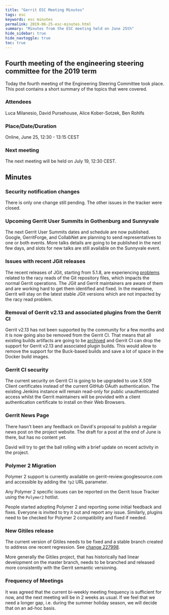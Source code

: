 ```yaml
---
title: "Gerrit ESC Meeting Minutes"
tags: esc
keywords: esc minutes
permalink: 2019-06-25-esc-minutes.html
summary: "Minutes from the ESC meeting held on June 25th"
hide_sidebar: true
hide_navtoggle: true
toc: true
---
```


## Fourth meeting of the engineering steering committee for the 2019 term

Today the fourth meeting of the Engineering Steering Committee took
place. This post contains a short summary of the topics that were
covered.

### Attendees

Luca Milanesio, David Pursehouse, Alice Kober-Sotzek, Ben Rohlfs

### Place/Date/Duration

Online, June 25, 12:30 - 13:15 CEST

### Next meeting

The next meeting will be held on July 19, 12:30 CEST.

## Minutes

### Security notification changes

  There is only one change still pending. The other issues in the tracker
  were closed.

### Upcoming Gerrit User Summits in Gothenburg and Sunnyvale

  The next Gerrit User Summits dates and schedule are now published. Google,
  GerritForge, and CollabNet are planning to send representatives to one or
  both events. More talks details are going to be published in the next few
  days, and slots for new talks are still available on the Sunnyvale event.

### Issues with recent JGit releases

  The recent releases of JGit, starting from 5.1.8, are experiencing
  [problems](https://bugs.eclipse.org/bugs/show_bug.cgi?id=548188)
  related to the racy reads of the Git repository files, which impacts the
  normal Gerrit operations. The JGit and Gerrit maintainers are aware of them
  and are working hard to get them identified and fixed. In the meantime,
  Gerrit will stay on the latest stable JGit versions which are not impacted
  by the racy read problem.

### Removal of Gerrit v2.13 and associated plugins from the Gerrit CI

  Gerrit v2.13 has not been supported by the community for a few months and it
  is now going also be removed from the Gerrit CI. That means that all existing
  builds artifacts are going to be [archived](https://archive-ci.gerritforge.com/)
  and Gerrit CI can drop the support for Gerrit v2.13 and associated plugin builds.
  This would allow to remove the support for the Buck-based builds and save a lot
  of space in the Docker build images.

### Gerrit CI security

  The current security on Gerrit CI is going to be upgraded to use X.509 Client
  certificates instead of the current GitHub OAuth authentication. The existing
  Jenkins instance will remain read-only for public unauthenticated access whilst
  the Gerrit maintainers will be provided with a client authentication
  certificate to install on their Web Browsers.

### Gerrit News Page

  There hasn't been any feedback on David's proposal to publish a regular news
  post on the project website. The draft for a post at the end of June is there,
  but has no content yet.

  David will try to get the ball rolling with a brief update on recent activity
  in the project.

### Polymer 2 Migration

  Polymer 2 support is currently available on gerrit-review.googlesource.com and
  accessible by adding the `?p2` URL parameter.

  Any Polymer 2 specific issues can be reported on the Gerrit Issue Tracker using
  the `Polymer2` hotlist.

  People started adopting Polymer 2 and reporting some initial feedback and fixes.
  Everyone is invited to try it out and report any issue. Similarly, plugins need
  to be checked for Polymer 2 compatibility and fixed if needed.

### New Gitiles release

  The current version of Gitiles needs to be fixed and a stable branch created to
  address one recent regression. See
  [change 227998](https://gerrit-review.googlesource.com/c/gitiles/+/227998).

  More generally the Gitiles project, that has historically had linear development
  on the master branch, needs to be branched and released more consistently with
  the Gerrit semantic versioning.

### Frequency of Meetings

  It was agreed that the current bi-weekly meeting frequency is sufficient for
  now, and the next meeting will be in 2 weeks as usual. If we feel that we need
  a longer gap, i.e. during the summer holiday season, we will decide that on
  an ad-hoc basis.
